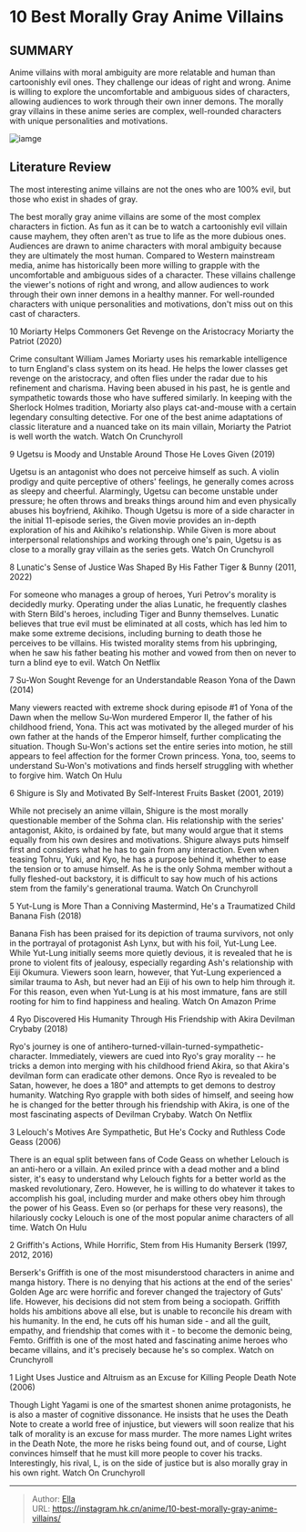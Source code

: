 # 10 Best Morally Gray Anime Villains


## SUMMARY 


 Anime villains with moral ambiguity are more relatable and human than cartoonishly evil ones. They challenge our ideas of right and wrong. 
 Anime is willing to explore the uncomfortable and ambiguous sides of characters, allowing audiences to work through their own inner demons. 
 The morally gray villains in these anime series are complex, well-rounded characters with unique personalities and motivations. 

![iamge](https://static1.srcdn.com/wordpress/wp-content/uploads/2023/12/morally-gray-anime-villains-1.jpg)

## Literature Review

The most interesting anime villains are not the ones who are 100% evil, but those who exist in shades of gray.




The best morally gray anime villains are some of the most complex characters in fiction. As fun as it can be to watch a cartoonishly evil villain cause mayhem, they often aren&#39;t as true to life as the more dubious ones. Audiences are drawn to anime characters with moral ambiguity because they are ultimately the most human.
Compared to Western mainstream media, anime has historically been more willing to grapple with the uncomfortable and ambiguous sides of a character. These villains challenge the viewer&#39;s notions of right and wrong, and allow audiences to work through their own inner demons in a healthy manner. For well-rounded characters with unique personalities and motivations, don&#39;t miss out on this cast of characters.









 








 10  Moriarty Helps Commoners Get Revenge on the Aristocracy 
Moriarty the Patriot (2020)
        

Crime consultant William James Moriarty uses his remarkable intelligence to turn England&#39;s class system on its head. He helps the lower classes get revenge on the aristocracy, and often flies under the radar due to his refinement and charisma. Having been abused in his past, he is gentle and sympathetic towards those who have suffered similarly. In keeping with the Sherlock Holmes tradition, Moriarty also plays cat-and-mouse with a certain legendary consulting detective. For one of the best anime adaptations of classic literature and a nuanced take on its main villain, Moriarty the Patriot is well worth the watch.
Watch On Crunchyroll





 9  Ugetsu is Moody and Unstable Around Those He Loves 
Given (2019)
        

Ugetsu is an antagonist who does not perceive himself as such. A violin prodigy and quite perceptive of others&#39; feelings, he generally comes across as sleepy and cheerful. Alarmingly, Ugetsu can become unstable under pressure; he often throws and breaks things around him and even physically abuses his boyfriend, Akihiko. Though Ugetsu is more of a side character in the initial 11-episode series, the Given movie provides an in-depth exploration of his and Akihiko&#39;s relationship. While Given is more about interpersonal relationships and working through one&#39;s pain, Ugetsu is as close to a morally gray villain as the series gets.
Watch On Crunchyroll





 8  Lunatic&#39;s Sense of Justice Was Shaped By His Father 
Tiger &amp; Bunny (2011, 2022)
        

For someone who manages a group of heroes, Yuri Petrov&#39;s morality is decidedly murky. Operating under the alias Lunatic, he frequently clashes with Stern Bild&#39;s heroes, including Tiger and Bunny themselves. Lunatic believes that true evil must be eliminated at all costs, which has led him to make some extreme decisions, including burning to death those he perceives to be villains. His twisted morality stems from his upbringing, when he saw his father beating his mother and vowed from then on never to turn a blind eye to evil.
Watch On Netflix





 7  Su-Won Sought Revenge for an Understandable Reason 
Yona of the Dawn (2014)
        

Many viewers reacted with extreme shock during episode #1 of Yona of the Dawn when the mellow Su-Won murdered Emperor II, the father of his childhood friend, Yona. This act was motivated by the alleged murder of his own father at the hands of the Emperor himself, further complicating the situation. Though Su-Won&#39;s actions set the entire series into motion, he still appears to feel affection for the former Crown princess. Yona, too, seems to understand Su-Won&#39;s motivations and finds herself struggling with whether to forgive him.
Watch On Hulu





 6  Shigure is Sly and Motivated By Self-Interest 
Fruits Basket (2001, 2019)
        

While not precisely an anime villain, Shigure is the most morally questionable member of the Sohma clan. His relationship with the series&#39; antagonist, Akito, is ordained by fate, but many would argue that it stems equally from his own desires and motivations. Shigure always puts himself first and considers what he has to gain from any interaction. Even when teasing Tohru, Yuki, and Kyo, he has a purpose behind it, whether to ease the tension or to amuse himself. As he is the only Sohma member without a fully fleshed-out backstory, it is difficult to say how much of his actions stem from the family&#39;s generational trauma.
Watch On Crunchyroll





 5  Yut-Lung is More Than a Conniving Mastermind, He&#39;s a Traumatized Child 
Banana Fish (2018)


 







Banana Fish has been praised for its depiction of trauma survivors, not only in the portrayal of protagonist Ash Lynx, but with his foil, Yut-Lung Lee. While Yut-Lung initially seems more quietly devious, it is revealed that he is prone to violent fits of jealousy, especially regarding Ash&#39;s relationship with Eiji Okumura. Viewers soon learn, however, that Yut-Lung experienced a similar trauma to Ash, but never had an Eiji of his own to help him through it. For this reason, even when Yut-Lung is at his most immature, fans are still rooting for him to find happiness and healing.
Watch On Amazon Prime





 4  Ryo Discovered His Humanity Through His Friendship with Akira 
Devilman Crybaby (2018)
        

Ryo&#39;s journey is one of antihero-turned-villain-turned-sympathetic-character. Immediately, viewers are cued into Ryo&#39;s gray morality -- he tricks a demon into merging with his childhood friend Akira, so that Akira&#39;s devilman form can eradicate other demons. Once Ryo is revealed to be Satan, however, he does a 180° and attempts to get demons to destroy humanity. Watching Ryo grapple with both sides of himself, and seeing how he is changed for the better through his friendship with Akira, is one of the most fascinating aspects of Devilman Crybaby.
Watch On Netflix





 3  Lelouch&#39;s Motives Are Sympathetic, But He&#39;s Cocky and Ruthless 
Code Geass (2006)
        

There is an equal split between fans of Code Geass on whether Lelouch is an anti-hero or a villain. An exiled prince with a dead mother and a blind sister, it&#39;s easy to understand why Lelouch fights for a better world as the masked revolutionary, Zero. However, he is willing to do whatever it takes to accomplish his goal, including murder and make others obey him through the power of his Geass. Even so (or perhaps for these very reasons), the hilariously cocky Lelouch is one of the most popular anime characters of all time.
Watch On Hulu





 2  Griffith&#39;s Actions, While Horrific, Stem from His Humanity 
Berserk (1997, 2012, 2016)


 







Berserk&#39;s Griffith is one of the most misunderstood characters in anime and manga history. There is no denying that his actions at the end of the series&#39; Golden Age arc were horrific and forever changed the trajectory of Guts&#39; life. However, his decisions did not stem from being a sociopath. Griffith holds his ambitions above all else, but is unable to reconcile his dream with his humanity. In the end, he cuts off his human side - and all the guilt, empathy, and friendship that comes with it - to become the demonic being, Femto. Griffith is one of the most hated and fascinating anime heroes who became villains, and it&#39;s precisely because he&#39;s so complex.
Watch on Crunchyroll





 1  Light Uses Justice and Altruism as an Excuse for Killing People 
Death Note (2006)


 







Though Light Yagami is one of the smartest shonen anime protagonists, he is also a master of cognitive dissonance. He insists that he uses the Death Note to create a world free of injustice, but viewers will soon realize that his talk of morality is an excuse for mass murder. The more names Light writes in the Death Note, the more he risks being found out, and of course, Light convinces himself that he must kill more people to cover his tracks. Interestingly, his rival, L, is on the side of justice but is also morally gray in his own right.
Watch On Crunchyroll

---

> Author: [Ella](https://instagram.hk.cn/)  
> URL: https://instagram.hk.cn/anime/10-best-morally-gray-anime-villains/  

